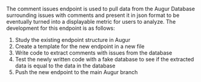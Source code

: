 The comment issues endpoint is used to pull data from the Augur Database surrounding issues with comments and present it in json format to be eventually turned into a displayable metric for users to analyze.
The development for this endpoint is as follows:
  1. Study the existing endpoint structure in Augur
  2. Create a template for the new endpoint in a new file
  3. Write code to extract comments with issues from the database
  4. Test the newly written code with a fake database to see if the extracted data is equal to the data in the database
  5. Push the new endpoint to the main Augur branch
